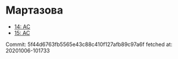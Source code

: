 # Мартазова
- [14: AC](14.md)
- [15: AC](15.md)

Commit: 5f44d6763fb5565e43c88c410f127afb89c97a6f
 fetched at: 20201006-101733
